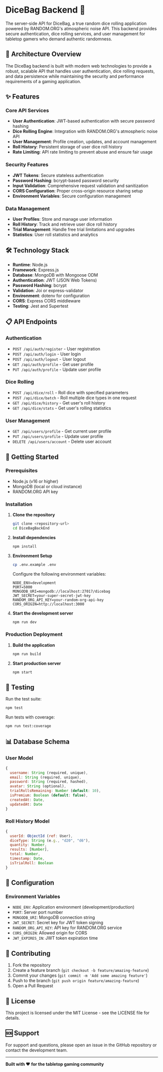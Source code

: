 # DiceBag Backend 🎲

The server-side API for DiceBag, a true random dice rolling application powered by RANDOM.ORG's atmospheric noise API. This backend provides secure authentication, dice rolling services, and user management for tabletop gamers who demand authentic randomness.

## 🌟 Architecture Overview

The DiceBag backend is built with modern web technologies to provide a robust, scalable API that handles user authentication, dice rolling requests, and data persistence while maintaining the security and performance requirements of a gaming application.

## ✨ Features

### Core API Services
- **User Authentication**: JWT-based authentication with secure password hashing
- **Dice Rolling Engine**: Integration with RANDOM.ORG's atmospheric noise API
- **User Management**: Profile creation, updates, and account management
- **Roll History**: Persistent storage of user dice roll history
- **Rate Limiting**: API rate limiting to prevent abuse and ensure fair usage

### Security Features
- **JWT Tokens**: Secure stateless authentication
- **Password Hashing**: bcrypt-based password security
- **Input Validation**: Comprehensive request validation and sanitization
- **CORS Configuration**: Proper cross-origin resource sharing setup
- **Environment Variables**: Secure configuration management

### Data Management
- **User Profiles**: Store and manage user information
- **Roll History**: Track and retrieve user dice roll history
- **Trial Management**: Handle free trial limitations and upgrades
- **Statistics**: User roll statistics and analytics

## 🛠️ Technology Stack

- **Runtime**: Node.js
- **Framework**: Express.js
- **Database**: MongoDB with Mongoose ODM
- **Authentication**: JWT (JSON Web Tokens)
- **Password Hashing**: bcrypt
- **Validation**: Joi or express-validator
- **Environment**: dotenv for configuration
- **CORS**: Express CORS middleware
- **Testing**: Jest and Supertest

## 📋 API Endpoints

### Authentication
- `POST /api/auth/register` - User registration
- `POST /api/auth/login` - User login
- `POST /api/auth/logout` - User logout
- `GET /api/auth/profile` - Get user profile
- `PUT /api/auth/profile` - Update user profile

### Dice Rolling
- `POST /api/dice/roll` - Roll dice with specified parameters
- `POST /api/dice/batch` - Roll multiple dice types in one request
- `GET /api/dice/history` - Get user's roll history
- `GET /api/dice/stats` - Get user's rolling statistics

### User Management
- `GET /api/users/profile` - Get current user profile
- `PUT /api/users/profile` - Update user profile
- `DELETE /api/users/account` - Delete user account

## 🚀 Getting Started

### Prerequisites
- Node.js (v16 or higher)
- MongoDB (local or cloud instance)
- RANDOM.ORG API key

### Installation

1. **Clone the repository**
   ```bash
   git clone <repository-url>
   cd DiceBagBackEnd
   ```

2. **Install dependencies**
   ```bash
   npm install
   ```

3. **Environment Setup**
   ```bash
   cp .env.example .env
   ```
   
   Configure the following environment variables:
   ```
   NODE_ENV=development
   PORT=5000
   MONGODB_URI=mongodb://localhost:27017/dicebag
   JWT_SECRET=your-super-secret-jwt-key
   RANDOM_ORG_API_KEY=your-random-org-api-key
   CORS_ORIGIN=http://localhost:3000
   ```

4. **Start the development server**
   ```bash
   npm run dev
   ```

### Production Deployment

1. **Build the application**
   ```bash
   npm run build
   ```

2. **Start production server**
   ```bash
   npm start
   ```

## 🧪 Testing

Run the test suite:
```bash
npm test
```

Run tests with coverage:
```bash
npm run test:coverage
```

## 📊 Database Schema

### User Model
```javascript
{
  username: String (required, unique),
  email: String (required, unique),
  password: String (required, hashed),
  avatar: String (optional),
  trialRollsRemaining: Number (default: 10),
  isPremium: Boolean (default: false),
  createdAt: Date,
  updatedAt: Date
}
```

### Roll History Model
```javascript
{
  userId: ObjectId (ref: User),
  diceType: String (e.g., "d20", "d6"),
  quantity: Number,
  results: [Number],
  total: Number,
  timestamp: Date,
  isTrialRoll: Boolean
}
```

## 🔧 Configuration

### Environment Variables
- `NODE_ENV`: Application environment (development/production)
- `PORT`: Server port number
- `MONGODB_URI`: MongoDB connection string
- `JWT_SECRET`: Secret key for JWT token signing
- `RANDOM_ORG_API_KEY`: API key for RANDOM.ORG service
- `CORS_ORIGIN`: Allowed origin for CORS
- `JWT_EXPIRES_IN`: JWT token expiration time

## 🤝 Contributing

1. Fork the repository
2. Create a feature branch (`git checkout -b feature/amazing-feature`)
3. Commit your changes (`git commit -m 'Add some amazing feature'`)
4. Push to the branch (`git push origin feature/amazing-feature`)
5. Open a Pull Request

## 📝 License

This project is licensed under the MIT License - see the LICENSE file for details.

## 🆘 Support

For support and questions, please open an issue in the GitHub repository or contact the development team.

---

**Built with ❤️ for the tabletop gaming community** 